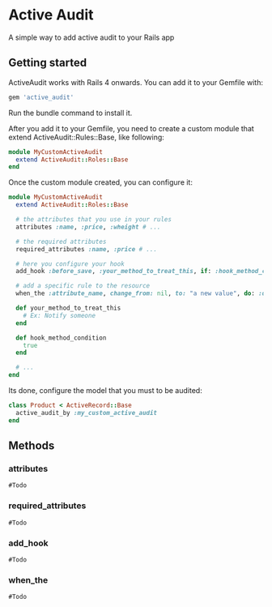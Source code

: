 # Active Audit
A simple way to add active audit to your Rails app

## Getting started

ActiveAudit works with Rails 4 onwards. You can add it to your Gemfile with:

```ruby
gem 'active_audit'
```

Run the bundle command to install it.

After you add it to your Gemfile, you need to create a custom module that extend ActiveAudit::Rules::Base, like following:

```ruby
module MyCustomActiveAudit
  extend ActiveAudit::Roles::Base
end
```

Once the custom module created, you can configure it:

```ruby
module MyCustomActiveAudit
  extend ActiveAudit::Roles::Base

  # the attributes that you use in your rules
  attributes :name, :price, :wheight # ...

  # the required attributes
  required_attributes :name, :price # ...

  # here you configure your hook
  add_hook :before_save, :your_method_to_treat_this, if: :hook_method_condition

  # add a specific rule to the resource
  when_the :attribute_name, change_from: nil, to: "a new value", do: :doit_method, if: :a_block_or_method

  def your_method_to_treat_this
    # Ex: Notify someone
  end

  def hook_method_condition
    true
  end

  # ...
end
```

Its done, configure the model that you must to be audited:

```ruby
class Product < ActiveRecord::Base
  active_audit_by :my_custom_active_audit
end
```

## Methods

### attributes
`#Todo`

### required_attributes
`#Todo`

### add_hook
`#Todo`

### when_the
`#Todo`
